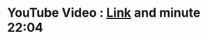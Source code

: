 # YouTube Video : [Link](https://www.youtube.com/watch?v=1E_YycpCsXw&list=PL5dTjWUk_cPYztKD7WxVFluHvpBNM28N9&index=3) and minute 22:04 
